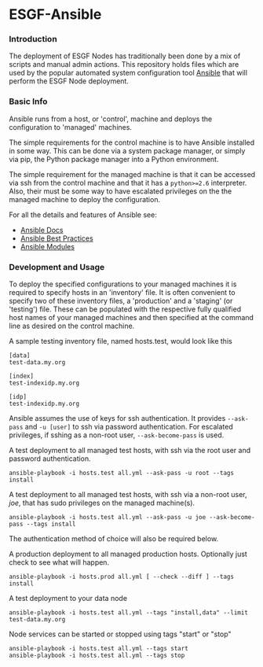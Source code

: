 # ESGF-Ansible

### Introduction

The deployment of ESGF Nodes has traditionally been done by a mix of scripts and manual admin actions. This repository holds files which are used by the popular automated system configuration tool [Ansible](https://www.ansible.com/) that will perform the ESGF Node deployment.

### Basic Info

Ansible runs from a host, or 'control', machine and deploys the configuration to 'managed' machines. 

The simple requirements for the control machine is to have Ansible installed in some way. This can be done via a system package manager, or simply via pip, the Python package manager into a Python environment.

The simple requirement for the managed machine is that it can be accessed via ssh from the control machine and that it has a `python>=2.6` interpreter. Also, their must be some way to have escalated privileges on the the managed machine to deploy the configuration.

For all the details and features of Ansible see:
- [Ansible Docs](https://docs.ansible.com/)
- [Ansible Best Practices](https://docs.ansible.com/ansible/latest/user_guide/playbooks_best_practices.html)
- [Ansible Modules](https://docs.ansible.com/ansible/latest/modules/modules_by_category.html)

### Development and Usage

To deploy the specified configurations to your managed machines it is required to specify hosts in an 'inventory' file. It is often convenient to specify two of these inventory files, a 'production' and a 'staging' (or 'testing') file. These can be populated with the respective fully qualified host names of your managed machines and then specified at the command line as desired on the control machine.

A sample testing inventory file, named hosts.test, would look like this
```
[data]
test-data.my.org

[index]
test-indexidp.my.org

[idp]
test-indexidp.my.org
```

Ansible assumes the use of keys for ssh authentication. It provides `--ask-pass` and `-u [user]` to ssh via password authentication. For escalated privileges, if sshing as a non-root user, `--ask-become-pass` is used.

A test deployment to all managed test hosts, with ssh via the root user and password authentication.
```
ansible-playbook -i hosts.test all.yml --ask-pass -u root --tags install
```

A test deployment to all managed test hosts, with ssh via a non-root user, *joe*, that has sudo privileges on the managed machine(s).
```
ansible-playbook -i hosts.test all.yml --ask-pass -u joe --ask-become-pass --tags install
```

The authentication method of choice will also be required below.

A production deployment to all managed production hosts. Optionally just check to see what will happen.
```
ansible-playbook -i hosts.prod all.yml [ --check --diff ] --tags install
```

A test deployment to your data node
```
ansible-playbook -i hosts.test all.yml --tags "install,data" --limit test-data.my.org
```

Node services can be started or stopped using tags "start" or "stop"
```
ansible-playbook -i hosts.test all.yml --tags start
ansible-playbook -i hosts.test all.yml --tags stop
```